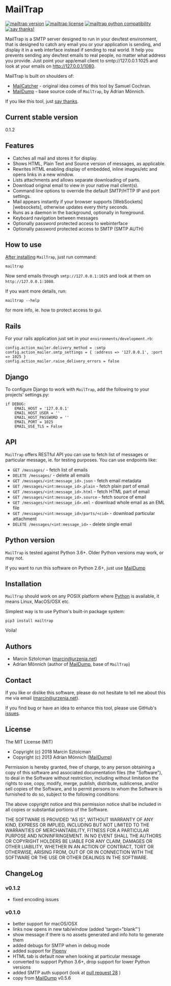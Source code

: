 MailTrap
==========

[![mailtrap version](https://img.shields.io/pypi/v/mailtrap.svg)](https://pypi.python.org/pypi/mailtrap)
[![mailtrap license](https://img.shields.io/pypi/l/mailtrap.svg)](https://pypi.python.org/pypi/mailtrap)
[![mailtrap python compatibility](https://img.shields.io/pypi/pyversions/mailtrap.svg)](https://pypi.python.org/pypi/mailtrap)
[![say thanks!](https://img.shields.io/badge/Say%20Thanks-!-1EAEDB.svg)](https://saythanks.io/to/msztolcman)

MailTrap is a SMTP server designed to run in your dev/test environment, that is designed to catch any email you or your application is sending, and display it in a web interface instead if sending to real world. It help you prevents sending any dev/test emails to real people, no matter what address you provide.
Just point your app/email client to smtp://127.0.0.1:1025 and look at your emails on http://127.0.0.1/1080.

MailTrap is built on shoulders of:
* [MailCatcher](https://mailcatcher.me/) - original idea comes of this tool by Samuel Cochran.
* [MailDump](https://github.com/ThiefMaster/maildump) - base source code of `MailTrap`, by Adrian Mönnich.

If you like this tool, just [say thanks](https://saythanks.io/to/msztolcman).

Current stable version
----------------------

0.1.2

Features
--------

* Catches all mail and stores it for display.
* Shows HTML, Plain Text and Source version of messages, as applicable.
* Rewrites HTML enabling display of embedded, inline images/etc and opens links in a new window.
* Lists attachments and allows separate downloading of parts.
* Download original email to view in your native mail client(s).
* Command line options to override the default SMTP/HTTP IP and port settings.
* Mail appears instantly if your browser supports [WebSockets][websockets], otherwise updates every thirty seconds.
* Runs as a daemon in the background, optionally in foreground.
* Keyboard navigation between messages
* Optionally password protected access to webinterface
* Optionally password protected access to SMTP (SMTP AUTH)

How to use
----------


[After installing](#installation) `MailTrap`, just run command:

    mailtrap

Now send emails through `smtp://127.0.0.1:1025` and look at them on `http://127.0.0.1:1080`.

If you want more details, run:

    mailtrap --help

for more info, ie. how to protect access to gui.

Rails
-----

For your rails application just set in your `environments/development.rb`:

    config.action_mailer.delivery_method = :smtp
    config.action_mailer.smtp_settings = { :address => '127.0.0.1', :port => 1025 }
    config.action_mailer.raise_delivery_errors = false

Django
------

To configure Django to work with `MailTrap`, add the following to your projects' settings.py:

    if DEBUG:
        EMAIL_HOST = '127.0.0.1'
        EMAIL_HOST_USER = ''
        EMAIL_HOST_PASSWORD = ''
        EMAIL_PORT = 1025
        EMAIL_USE_TLS = False

API
---

`MailTrap` offers RESTful API you can use to fetch list of messages or particular message, ie. for testing purposes. You can use endpoints like:

* `GET /messages/` - fetch list of emails
* `DELETE /messages/` - delete all emails
* `GET /messages/<int:message_id>.json` - fetch email metadata
* `GET /messages/<int:message_id>.plain` - fetch plain part of email
* `GET /messages/<int:message_id>.html` - fetch HTML part of email
* `GET /messages/<int:message_id>.source` - fetch source of email
* `GET /messages/<int:message_id>.eml` - download whole email as an EML file
* `GET /messages/<int:message_id>/parts/<cid>` - download particular attachment
* `DELETE /messages/<int:message_id>` - delete single email


Python version
--------------

`MailTrap` is tested against Python 3.6+. Older Python versions may work, or may not.

If you want to run this software on Python 2.6+, just use [MailDump](https://github.com/ThiefMaster/maildump)

Installation
------------

`MailTrap` should work on any POSIX platform where [Python](http://python.org)
is available, it means Linux, MacOS/OSX etc.

Simplest way is to use Python's built-in package system:

    pip3 install mailtrap

Voila!

Authors
-------

* Marcin Sztolcman ([marcin@urzenia.net](mailto:marcin@urzenia.net))
* Adrian Mönnich (author of [MailDump](https://github.com/ThiefMaster/maildump), base of `MailTrap`)

Contact
-------

If you like or dislike this software, please do not hesitate to tell me about
this me via email ([marcin@urzenia.net](mailto:marcin@urzenia.net)).

If you find bug or have an idea to enhance this tool, please use GitHub's
[issues](https://github.com/msztolcman/mailtrap/issues).

License
-------

The MIT License (MIT)

* Copyright (c) 2018 Marcin Sztolcman
* Copyright (c) 2013 Adrian Mönnich ([MailDump](https://github.com/ThiefMaster/maildump))

Permission is hereby granted, free of charge, to any person obtaining a copy of
this software and associated documentation files (the "Software"), to deal in
the Software without restriction, including without limitation the rights to
use, copy, modify, merge, publish, distribute, sublicense, and/or sell copies of
the Software, and to permit persons to whom the Software is furnished to do so,
subject to the following conditions:

The above copyright notice and this permission notice shall be included in all
copies or substantial portions of the Software.

THE SOFTWARE IS PROVIDED "AS IS", WITHOUT WARRANTY OF ANY KIND, EXPRESS OR
IMPLIED, INCLUDING BUT NOT LIMITED TO THE WARRANTIES OF MERCHANTABILITY, FITNESS
FOR A PARTICULAR PURPOSE AND NONINFRINGEMENT. IN NO EVENT SHALL THE AUTHORS OR
COPYRIGHT HOLDERS BE LIABLE FOR ANY CLAIM, DAMAGES OR OTHER LIABILITY, WHETHER
IN AN ACTION OF CONTRACT, TORT OR OTHERWISE, ARISING FROM, OUT OF OR IN
CONNECTION WITH THE SOFTWARE OR THE USE OR OTHER DEALINGS IN THE SOFTWARE.

ChangeLog
---------

### v0.1.2

* fixed encoding issues

### v0.1.0

* better support for macOS/OSX
* links now opens in new tab/window (added 'target="blank"')
* show message if there is no assets generated and info hoto to generate them
* added debugs for SMTP when in debug mode
* added support for [Pipenv](https://docs.pipenv.org/)
* HTML tab is default now when looking at particular message
* converted to support Python 3.6+, drop support for lower Python versions
* added SMTP auth support (look at [pull request 28](https://github.com/ThiefMaster/maildump/pull/28) )
* copy from [MailDump](https://github.com/ThiefMaster/maildump) v0.5.6
